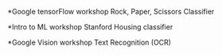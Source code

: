 *Google tensorFlow workshop Rock, Paper, Scissors Classifier

*Intro to ML workshop Stanford Housing classifier

*Google Vision workshop Text Recognition (OCR)
